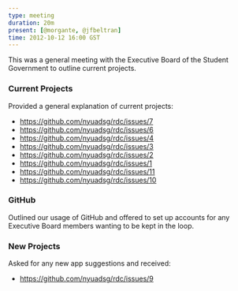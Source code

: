 ```yaml
---
type: meeting  
duration: 20m  
present: [@morgante, @jfbeltran]  
time: 2012-10-12 16:00 GST  
---
```


This was a general meeting with the Executive Board of the Student Government to outline current projects.

### Current Projects
Provided a general explanation of current projects:

* https://github.com/nyuadsg/rdc/issues/7
* https://github.com/nyuadsg/rdc/issues/6
* https://github.com/nyuadsg/rdc/issues/4
* https://github.com/nyuadsg/rdc/issues/3
* https://github.com/nyuadsg/rdc/issues/2
* https://github.com/nyuadsg/rdc/issues/1
* https://github.com/nyuadsg/rdc/issues/11
* https://github.com/nyuadsg/rdc/issues/10

### GitHub
Outlined our usage of GitHub and offered to set up accounts for any Executive Board members wanting to be kept in the loop.

### New Projects
Asked for any new app suggestions and received:

* https://github.com/nyuadsg/rdc/issues/9